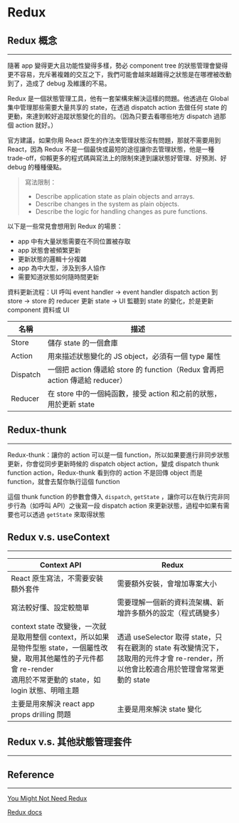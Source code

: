 # Redux

## Redux 概念

---

隨著 app 變得更大且功能性變得多樣，勢必 component tree 的狀態管理會變得更不容易，充斥著複雜的交互之下，我們可能會越來越難得之狀態是在哪裡被改動到了，造成了 debug 及維護的不易。

Redux 是一個狀態管理工具，他有一套架構來解決這樣的問題。他透過在 Global 集中管理那些需要大量共享的 state，在透過 dispatch action 去做任何 state 的更動，來達到較好追蹤狀態變化的目的。（因為只要去看哪些地方 dispatch 過那個 action 就好。）

官方建議，如果你用 React 原生的作法來管理狀態沒有問題，那就不需要用到 React，因為 Redux 不是一個最快或最短的途徑讓你去管理狀態，他是一種 trade-off，仰賴更多的程式碼與寫法上的限制來達到讓狀態好管理、好預測、好 debug 的種種優點。

> 寫法限制：
>
> - Describe application state as plain objects and arrays.
> - Describe changes in the system as plain objects.
> - Describe the logic for handling changes as pure functions.

以下是一些常見會想用到 Redux 的場景：

- app 中有大量狀態需要在不同位置被存取
- app 狀態會被頻繁更新
- 更新狀態的邏輯十分複雜
- app 為中大型，涉及到多人協作
- 需要知道狀態如何隨時間更新

資料更新流程：UI 呼叫 event handler -> event handler dispatch action 到 store -> store 的 reducer 更新 state -> UI 監聽到 state 的變化，於是更新 component 資料或 UI

| 名稱     | 描述                                                         |
| -------- | ------------------------------------------------------------ |
| Store    | 儲存 state 的一個倉庫                                        |
| Action   | 用來描述狀態變化的 JS object，必須有一個 type 屬性           |
| Dispatch | 一個把 action 傳遞給 store 的 function（Redux 會再把 action 傳遞給 reducer） |
| Reducer  | 在 store 中的一個純函數，接受 action 和之前的狀態，用於更新 state |



## Redux-thunk

---

Redux-thunk：讓你的 action 可以是一個 function，所以如果要進行非同步狀態更新，你會從同步更新時候的 dispatch object action，變成 dispatch thunk function action，Redux-thunk 看到你的 action 不是回傳 object 而是 function，就會去幫你執行這個 function

這個 thunk function 的參數會傳入 `dispatch`, `getState` ，讓你可以在執行完非同步行為（如呼叫 API）之後寫一段 dispatch action 來更新狀態，過程中如果有需要也可以透過 `getState` 來取得狀態



## Redux v.s. useContext

---

| Context API                                                  | Redux                                                        |
| ------------------------------------------------------------ | ------------------------------------------------------------ |
| React 原生寫法，不需要安裝額外套件                           | 需要額外安裝，會增加專案大小                                 |
| 寫法較好懂、設定較簡單                                       | 需要理解一個新的資料流架構、新增許多額外的設定（程式碼變多） |
| context state 改變後，一次就是取用整個 context，所以如果是物件型態 state，一個屬性改變，取用其他屬性的子元件都會 re-render<br />適用於不常更動的 state，如 login 狀態、明暗主題 | 透過 useSelector 取得 state，只有在觀測的 state 有改變情況下，該取用的元件才會 re-render，所以他會比較適合用於管理會常常更動的 state |
| 主要是用來解決 react app props drilling 問題                 | 主要是用來解決 state 變化                                    |



## Redux v.s. 其他狀態管理套件

---







## Reference

---

[You Might Not Need Redux](https://medium.com/@dan_abramov/you-might-not-need-redux-be46360cf367)

[Redux docs](https://redux.js.org/faq/general#when-should-i-use-redux)
